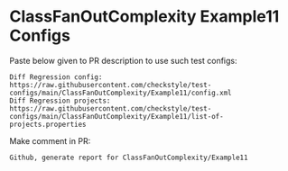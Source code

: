 # ClassFanOutComplexity Example11 Configs
Paste below given to PR description to use such test configs:
```
Diff Regression config: https://raw.githubusercontent.com/checkstyle/test-configs/main/ClassFanOutComplexity/Example11/config.xml
Diff Regression projects: https://raw.githubusercontent.com/checkstyle/test-configs/main/ClassFanOutComplexity/Example11/list-of-projects.properties
```
Make comment in PR:
```
Github, generate report for ClassFanOutComplexity/Example11
```
